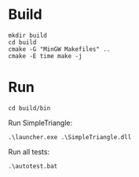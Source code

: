 # Build
```
mkdir build  
cd build
cmake -G "MinGW Makefiles" ..
cmake -E time make -j
```

# Run
```
cd build/bin  
```
Run SimpleTriangle:  
```
.\launcher.exe .\SimpleTriangle.dll
```
Run all tests:
```
.\autotest.bat
```